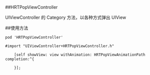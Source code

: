 ##HRTPopViewController

UIViewController  的 Category 方法，以各种方式弹出 UIView

##使用方法

``` 
pod 'HRTPopViewController'
``` 

``` 
#import "UIViewController+HRTPopViewController.h"
``` 

```
    [self showView: view withAnimation: HRTPopViewAnimationPath completion:^{
        
    }];
```
